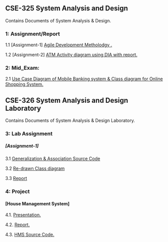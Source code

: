 ## CSE-325 System Analysis and Design
Contains Documents of System Analysis & Design. 

### 1: Assignment/Report

1.1 [Assignment-1]    [Agile Development Metholodgy .](https://github.com/SheulyDas/system-Analysis-design/blob/master/Agile%20development.docx/)

1.2 [Assignment-2]    [ATM Activity diagram using DIA with report.](https://github.com/SheulyDas/system-Analysis-design/blob/master/ATM%20Activity%20diagram%20using%20DIA%20with%20report..pdf)
### 2: Mid_Exam:

2.1 [Use Case Diagram of Mobile Banking system & Class diagram for Online Shopping System.](https://github.com/SheulyDas/system-Analysis-design/blob/master/Mid_Sheuly.pdf)

## CSE-326 System Analysis and Design Laboratory 
Contains Documents of System Analysis & Design Laboratory. 


### 3: Lab Assignment
##### [Assignment-1]
3.1 [Generalization & Association Source Code](https://github.com/SheulyDas/system-Analysis-design/tree/master/Lab%20Assignment%201/Association)

3.2 [Re-drawn Class diagram](https://github.com/SheulyDas/system-Analysis-design/blob/master/Lab%20Assignment%201/Association.png)

3.3 [Report](https://github.com/SheulyDas/system-Analysis-design/blob/master/Lab%20Assignment%201/Generalization%20%26%20Association.pdf)


### 4: Project 
#### [House Management System]

4.1. [Presentation.](https://github.com/SheulyDas/system-Analysis-design/blob/master/House--Management-system/House.pdf)

4.2. [Report.](https://github.com/SheulyDas/system-Analysis-design/blob/master/House--Management-system/Hms%20report%20Sheuly%20Das.pdf)

4.3. [HMS Source Code.](https://github.com/SheulyDas/system-Analysis-design/tree/master/House--Management-system/House-Rent-Management)

